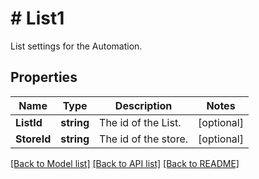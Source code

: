 # # List1
List settings for the Automation.

## Properties 


Name | Type | Description | Notes
------------ | ------------- | ------------- | -------------
**ListId**| **string** | The id of the List.  | [optional]
**StoreId**| **string** | The id of the store.  | [optional]


[[Back to Model list]](../../README.md#models) [[Back to API list]](../../README.md#endpoints) [[Back to README]](../../README.md)

